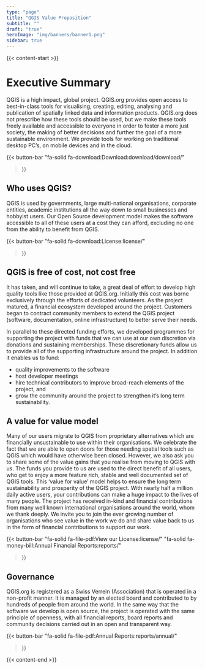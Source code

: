 ```yaml
---
type: "page"
title: "QGIS Value Proposition"
subtitle: ""
draft: "true"
heroImage: "img/banners/banner1.png"
sidebar: true
---
```


{{< content-start  >}}
# Executive Summary

QGIS is a high impact, global project. QGIS.org provides open access to best-in-class tools for visualising, creating, editing, analysing and publication of spatially linked data and information products. QGIS.org does not prescribe how these tools should be used, but we make these tools freely available and accessible to everyone in order to foster a more just society, the making of better decisions and further the goal of a more sustainable environment.  We provide tools for working on traditional desktop PC’s, on mobile devices and in the cloud.

{{< button-bar 
    "fa-solid fa-download:Download:download/download/"
>}}

## Who uses QGIS?

QGIS is used by governments, large multi-national organisations, corporate entities, academic institutions all the way down to small businesses and hobbyist users. Our Open Source development model makes the software accessible to all of these users at a cost they can afford, excluding no one from the ability to benefit from QGIS.

{{< button-bar 
    "fa-solid fa-download:License:license/"
>}}


## QGIS is free of cost, not cost free

It has taken, and will continue to take, a great deal of effort to develop high quality tools like those provided at QGIS.org. Initially this cost was borne exclusively through the efforts of dedicated volunteers. As the project matured, a financial ecosystem developed around the project. Customers began to contract community members to extend the QGIS project (software, documentation, online infrastructure) to better serve their needs.


In parallel to these directed funding efforts, we developed programmes for supporting the project with funds that we can use at our own discretion via donations and sustaining memberships. These discretionary funds allow us to provide all of the supporting infrastructure around the project. In addition it enables us to fund:

- quality improvements to the software
- host developer meetings
- hire technical contributors to improve broad-reach elements of the project, and
- grow the community around the project to strengthen it’s long term sustainability.

## A value for value model

Many of our users migrate to QGIS from proprietary alternatives which are financially unsustainable to use within their organisations. We celebrate the fact that we are able to open doors for those needing spatial tools such as QGIS which would have otherwise been closed. However, we also ask you to share some of the value gains that you realise from moving to QGIS with us. The funds you provide to us are used to the direct benefit of all users, who get to enjoy a more feature rich, stable and well documented set of QGIS tools. This ‘value for value’ model helps to ensure the long term sustainability and prosperity of the QGIS project. With nearly half a million daily active users, your contributions can make a huge impact to the lives of many people. The project has received in-kind and financial contributions from many well known international organisations around the world, whom we thank deeply. We invite you to join the ever growing number of organisations who see value in the work we do and share value back to us in the form of financial contributions to support our work.

{{< button-bar 
    "fa-solid fa-file-pdf:View our License:license/"
    "fa-solid fa-money-bill:Annual Financial Reports:reports/"
>}}

## Governance

QGIS.org is registered as a Swiss Verrein (Association) that is operated in a non-profit manner. It is managed by an elected board and contributed to by hundreds of people from around the world. In the same way that the software we develop is open source, the project is operated with the same principle of openness, with all financial reports, board reports and community decisions carried out in an open and transparent way.

{{< button-bar 
    "fa-solid fa-file-pdf:Annual Reports:reports/annual/"
>}}

{{< content-end >}}